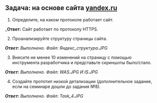 ## Задача: на основе сайта  [yandex.ru](https://yandex.ru/)
1. Определите, на каком протоколе работает сайт.

_**Ответ:** Сайт работает по протоколу HTTPS. 

2. Проанализируйте структуру страницы сайта.

_**Ответ:** Выполнено. Файл: Яндекс_структура.JPG_

3. Внесите не менее 10 изменений на страницу с помощью инструмента разработчика и представьте скриншоты было/стало.

_**Ответ:** Выполнено. Файл: WAS.JPG И IS.JPG_

4. Создайте прототип низкой детализации (дополнительное задание, если на семинаре дошли до задания №8).

_**Ответ:** Выполнено. Файл: Task_4.JPG_
